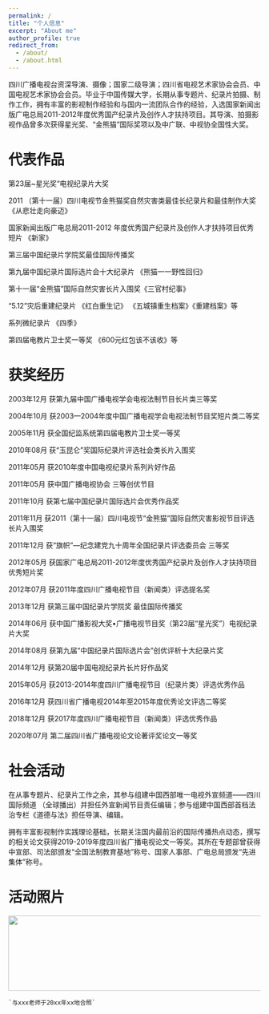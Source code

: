 ```yaml
---
permalink: /
title: "个人信息"
excerpt: "About me"
author_profile: true
redirect_from: 
  - /about/
  - /about.html
---
```

四川广播电视台资深导演、摄像；国家二级导演；四川省电视艺术家协会会员、中国电视艺术家协会会员。毕业于中国传媒大学，长期从事专题片、纪录片拍摄、制作工作，拥有丰富的影视制作经验和与国内一流团队合作的经验，入选国家新闻出版广电总局2011-2012年度优秀国产纪录片及创作人才扶持项目。其导演、拍摄影视作品曾多次获得星光奖、“金熊猫”国际奖项以及中广联、中视协全国性大奖。

# 代表作品

第23届~星光奖“电视纪录片大奖

2011 （第十一届）四川电视节金熊猫奖自然灾害类最佳长纪录片和最佳制作大奖《从悲壮走向豪迈》 

国家新闻出版广电总局2011-2012 年度优秀国产纪录片及创作人才扶持项目优秀短片 《新家》

第三届中国纪录片学院奖最佳国际传播奖

第九届中国纪录片国际选片会十大纪录片 《熊猫一一野性回归》 

第十一届“金熊猫”国际自然灾害长片入围奖《三官村纪事》

“5.12”灾后重建纪录片 《红白重生记》 《五城镇重生档案》《重建档案》等

系列微纪录片 《四季》

第四届电教片卫士奖一等奖 《600元红包该不该收》等

获奖经历
========

2003年12月  获第九届中国广播电视学会电视法制节目长片类三等奖

2004年10月  获2003—2004年度中国广播电视学会电视法制节目奖短片类二等奖

2005年11月  获全国纪监系统第四届电教片卫士奖一等奖

2010年08月  获“玉昆仑”奖国际纪录片评选社会类长片入围奖

2011年05月  获2010年度中国电视纪录片系列片好作品

2011年05月  获中国广播电视协会 三等创优节目

2011年10月  获第七届中国纪录片国际选片会优秀作品奖

2011年11月  获2011（第十一届）四川电视节“金熊猫”国际自然灾害影视节目评选长片入围奖

2011年12月  获“旗帜”—纪念建党九十周年全国纪录片评选委员会   三等奖

2012年05月  获国家广电总局2011-2012年度优秀国产纪录片及创作人才扶持项目  优秀短片奖

2012年07月  获2011年度四川广播电视节目（新闻类）评选提名奖

2013年12月  获第三届中国纪录片学院奖 最佳国际传播奖

2014年06月  获中国广播影视大奖•广播电视节目奖（第23届“星光奖”）电视纪录片大奖

2014年08月  获第九届“中国纪录片国际选片会”创优评析十大纪录片奖

2014年12月  获第20届中国电视纪录片长片好作品奖

2015年05月  获2013-2014年度四川广播电视节目（纪录片类）评选优秀作品

2016年12月  获四川省广播电视2014年至2015年度优秀论文评选二等奖

2018年12月  获2017年度四川广播电视节目（新闻类）评选优秀作品

2020年07月  第二届四川省广播电视论文论著评奖论文一等奖

社会活动
========

在从事专题片、纪录片工作之余，其参与组建中国西部唯一电视外宣频道——四川国际频道
（全球播出）并担任外宣新闻节目责任编辑；参与组建中国西部首档法治专栏《道德与法》担任导演、编辑。

拥有丰富影视制作实践理论基础，长期关注国内最前沿的国际传播热点动态，撰写的相关论文获得2019-2019年度四川省广播电视论文一等奖。其所在专题部曾获得中宣部、司法部颁发“全国法制教育基地”称号、国家人事部、广电总局颁发“先进集体”称号。


# 活动照片


<tr style="border-collapse: separate; border-spacing:30em;">
  <td style="border-collapse: collapse; border: none;">
    <img src="https://raw.githubusercontent.com/fujunSC/fujunsc.github.io/master/images/fujun_hezhao.jpg" width="800" height="150" />
  </td>
  <td style="border-collapse: collapse; border: none;">

    `与xxx老师于20xx年xx地合照`

</td>
</tr>
